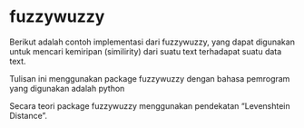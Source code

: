 # fuzzywuzzy

Berikut adalah contoh implementasi dari fuzzywuzzy, yang dapat digunakan untuk mencari kemiripan (similirity) dari suatu text terhadapat suatu data text.

Tulisan ini menggunakan package fuzzywuzzy dengan bahasa pemrogram yang digunakan adalah python 

Secara teori package fuzzywuzzy menggunakan pendekatan “Levenshtein Distance”.


